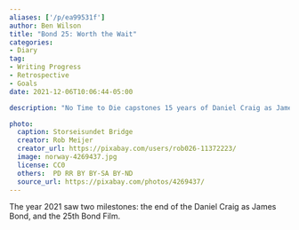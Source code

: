 ```yaml
---
aliases: ['/p/ea99531f']
author: Ben Wilson
title: "Bond 25: Worth the Wait"
categories:
- Diary
tag:
- Writing Progress
- Retrospective
- Goals
date: 2021-12-06T10:06:44-05:00

description: "No Time to Die capstones 15 years of Daniel Craig as James Bond. Was the era worth it?"

photo:
  caption: Storseisundet Bridge
  creator: Rob Meijer
  creator_url: https://pixabay.com/users/rob026-11372223/
  image: norway-4269437.jpg
  license: CC0
  others:  PD RR BY BY-SA BY-ND
  source_url: https://pixabay.com/photos/4269437/
---
```


The year 2021 saw two milestones: the end of the Daniel Craig as James Bond, and the 25th Bond Film. 